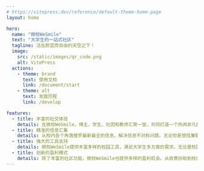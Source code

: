 ```yaml
---
# https://vitepress.dev/reference/default-theme-home-page
layout: home

hero:
  name: "微校WeSmile"
  text: "大学生的一站式社区"
  tagline: 活在蔚蓝而自由的天空之下！
  image:
    src: /static/images/qr_code.png
    alt: VitePress
  actions:
    - theme: brand
      text: 使用文档
      link: /document/start
    - theme: alt
      text: 发展历程
      link: /develop

features:
  - title: 丰富的社交体验
    details: 在微校WeSmile，博主、学生、社团和教师汇聚一堂，共同打造一个热闹非凡的社交天地。近万人在这里展开无限交流，分享彼此的故事和心情。
  - title: 精准的信息汇集
    details: 从校内各个角落搜罗最新最全的信息，解决信息不对称问题。无论你是想找兼职机会、了解最新活动，还是需要校园地图指引，这里应有尽有。
  - title: 强大的工具支持
    details: 微校WeSmile提供丰富多样的校园工具，满足大学生多方面的需求。无论是校园网站一站通、AI智能助手，还是周边生活信息，都为你量身定制。
  - title: 创新的盈利模式
    details: 除了丰富的社区功能，微校WeSmile也提供多样的盈利机会。从收费协助到校内代购，我们不断创新，为你提供更多实现价值的方式。
---
```


